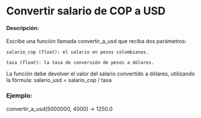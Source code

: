 # Convertir salario de COP a USD

#### Descripción:

Escribe una función llamada convertir_a_usd que reciba dos parámetros:

    salario_cop (float): el salario en pesos colombianos.

    tasa (float): la tasa de conversión de pesos a dólares.

La función debe devolver el valor del salario convertido a dólares, utilizando la fórmula: salario_usd = salario_cop / tasa

### Ejemplo:
convertir_a_usd(5000000, 4000) → 1250.0